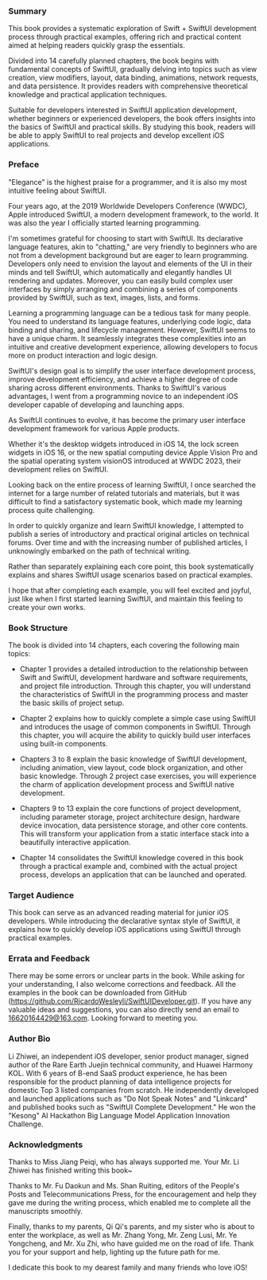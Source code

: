 ### Summary

This book provides a systematic exploration of Swift + SwiftUI development process through practical examples, offering rich and practical content aimed at helping readers quickly grasp the essentials.

Divided into 14 carefully planned chapters, the book begins with fundamental concepts of SwiftUI, gradually delving into topics such as view creation, view modifiers, layout, data binding, animations, network requests, and data persistence. It provides readers with comprehensive theoretical knowledge and practical application techniques.

Suitable for developers interested in SwiftUI application development, whether beginners or experienced developers, the book offers insights into the basics of SwiftUI and practical skills. By studying this book, readers will be able to apply SwiftUI to real projects and develop excellent iOS applications.

### Preface

"Elegance" is the highest praise for a programmer, and it is also my most intuitive feeling about SwiftUI.

Four years ago, at the 2019 Worldwide Developers Conference (WWDC), Apple introduced SwiftUI, a modern development framework, to the world. It was also the year I officially started learning programming.

I'm sometimes grateful for choosing to start with SwiftUI. Its declarative language features, akin to "chatting," are very friendly to beginners who are not from a development background but are eager to learn programming. Developers only need to envision the layout and elements of the UI in their minds and tell SwiftUI, which automatically and elegantly handles UI rendering and updates. Moreover, you can easily build complex user interfaces by simply arranging and combining a series of components provided by SwiftUI, such as text, images, lists, and forms.

Learning a programming language can be a tedious task for many people. You need to understand its language features, underlying code logic, data binding and sharing, and lifecycle management. However, SwiftUI seems to have a unique charm. It seamlessly integrates these complexities into an intuitive and creative development experience, allowing developers to focus more on product interaction and logic design.

SwiftUI's design goal is to simplify the user interface development process, improve development efficiency, and achieve a higher degree of code sharing across different environments. Thanks to SwiftUI's various advantages, I went from a programming novice to an independent iOS developer capable of developing and launching apps.

As SwiftUI continues to evolve, it has become the primary user interface development framework for various Apple products.

Whether it's the desktop widgets introduced in iOS 14, the lock screen widgets in iOS 16, or the new spatial computing device Apple Vision Pro and the spatial operating system visionOS introduced at WWDC 2023, their development relies on SwiftUI.

Looking back on the entire process of learning SwiftUI, I once searched the internet for a large number of related tutorials and materials, but it was difficult to find a satisfactory systematic book, which made my learning process quite challenging.

In order to quickly organize and learn SwiftUI knowledge, I attempted to publish a series of introductory and practical original articles on technical forums. Over time and with the increasing number of published articles, I unknowingly embarked on the path of technical writing.

Rather than separately explaining each core point, this book systematically explains and shares SwiftUI usage scenarios based on practical examples.

I hope that after completing each example, you will feel excited and joyful, just like when I first started learning SwiftUI, and maintain this feeling to create your own works.

### Book Structure

The book is divided into 14 chapters, each covering the following main topics:

- Chapter 1 provides a detailed introduction to the relationship between Swift and SwiftUI, development hardware and software requirements, and project file introduction. Through this chapter, you will understand the characteristics of SwiftUI in the programming process and master the basic skills of project setup.
  
- Chapter 2 explains how to quickly complete a simple case using SwiftUI and introduces the usage of common components in SwiftUI. Through this chapter, you will acquire the ability to quickly build user interfaces using built-in components.
  
- Chapters 3 to 8 explain the basic knowledge of SwiftUI development, including animation, view layout, code block organization, and other basic knowledge. Through 2 project case exercises, you will experience the charm of application development process and SwiftUI native development.
  
- Chapters 9 to 13 explain the core functions of project development, including parameter storage, project architecture design, hardware device invocation, data persistence storage, and other core contents. This will transform your application from a static interface stack into a beautifully interactive application.
  
- Chapter 14 consolidates the SwiftUI knowledge covered in this book through a practical example and, combined with the actual project process, develops an application that can be launched and operated.

### Target Audience

This book can serve as an advanced reading material for junior iOS developers. While introducing the declarative syntax style of SwiftUI, it explains how to quickly develop iOS applications using SwiftUI through practical examples.

### Errata and Feedback

There may be some errors or unclear parts in the book. While asking for your understanding, I also welcome corrections and feedback. All the examples in the book can be downloaded from GitHub (https://github.com/RicardoWesleyli/SwiftUIDeveloper.git). If you have any valuable ideas and suggestions, you can also directly send an email to 16620164429@163.com. Looking forward to meeting you.

### Author Bio

Li Zhiwei, an independent iOS developer, senior product manager, signed author of the Rare Earth Juejin technical community, and Huawei Harmony KOL. With 6 years of B-end SaaS product experience, he has been responsible for the product planning of data intelligence projects for domestic Top 3 listed companies from scratch. He independently developed and launched applications such as "Do Not Speak Notes" and "Linkcard" and published books such as "SwiftUI Complete Development." He won the "Kesong" AI Hackathon Big Language Model Application Innovation Challenge.

### Acknowledgments

Thanks to Miss Jiang Peiqi, who has always supported me. Your Mr. Li Zhiwei has finished writing this book~

Thanks to Mr. Fu Daokun and Ms. Shan Ruiting, editors of the People's Posts and Telecommunications Press, for the encouragement and help they gave me during the writing process, which enabled me to complete all the manuscripts smoothly.

Finally, thanks to my parents, Qi Qi's parents, and my sister who is about to enter the workplace, as well as Mr. Zhang Yong, Mr. Zeng Lusi, Mr. Ye Yongcheng, and Mr. Xu Zhi, who have guided me on the road of life. Thank you for your support and help, lighting up the future path for me.

I dedicate this book to my dearest family and many friends who love iOS!
